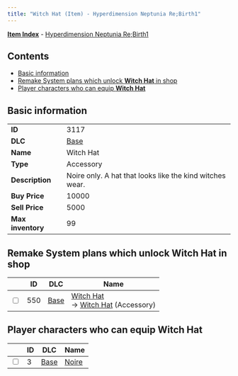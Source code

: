 ```yaml
---
title: "Witch Hat (Item) - Hyperdimension Neptunia Re;Birth1"
---
```


[**Item Index**](/neptunia/rb1/item/index.html) - [Hyperdimension Neptunia Re;Birth1](/neptunia/rb1)

## Contents

- [Basic information](#basic-information)
- [Remake System plans which unlock **Witch Hat** in shop](#remake-system-plans-which-unlock-witch-hat-in-shop)
- [Player characters who can equip **Witch Hat**](#player-characters-who-can-equip-witch-hat)

## Basic information

|   |   |
| -- | -- |
| **ID** | 3117 |
| **DLC** | [Base](/neptunia/rb1/dlc/1-base.html) |
| **Name** | Witch Hat |
| **Type** | Accessory |
| **Description** | Noire only. A hat that looks like the kind witches wear. |
| **Buy Price** | 10000 |
| **Sell Price** | 5000 |
| **Max inventory** | 99 |


## Remake System plans which unlock **Witch Hat** in shop

|    | ID | DLC | Name |
| -- | -- | --- | ---- |
| <input type="checkbox" id="rb1-remake-1-550" class="trackbox" /> | 550 | [Base](/neptunia/rb1/dlc/1-base.html) | [Witch Hat](/neptunia/rb1/remake/1-550-witch-hat.html)<br /> → [Witch Hat](/neptunia/rb1/item/1-3117-witch-hat.html) (Accessory) |


## Player characters who can equip **Witch Hat**

|    | ID | DLC | Name |
| -- | -- | --- | ---- |
| <input type="checkbox" id="rb1-player-1-3" class="trackbox" /> | 3 | [Base](/neptunia/rb1/dlc/1-base.html) | [Noire](/neptunia/rb1/player/1-3-noire.html) |
